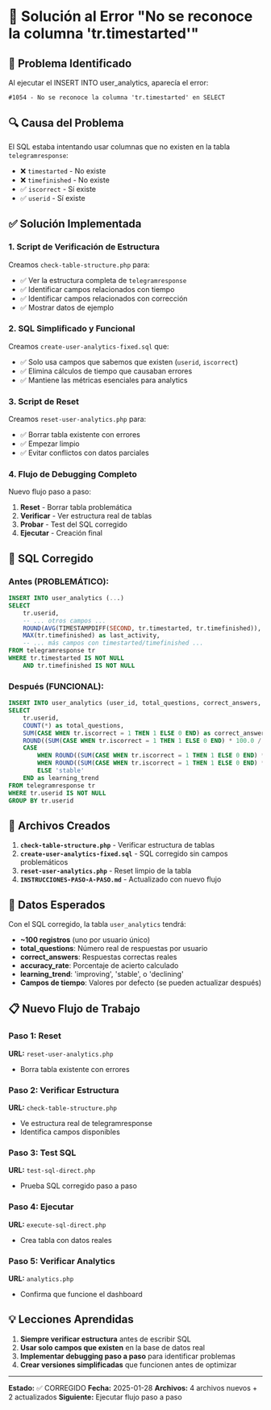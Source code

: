 # 🔧 Solución al Error "No se reconoce la columna 'tr.timestarted'"

## 🚨 Problema Identificado

Al ejecutar el INSERT INTO user_analytics, aparecía el error:
```
#1054 - No se reconoce la columna 'tr.timestarted' en SELECT
```

## 🔍 Causa del Problema

El SQL estaba intentando usar columnas que no existen en la tabla `telegramresponse`:
- ❌ `timestarted` - No existe
- ❌ `timefinished` - No existe  
- ✅ `iscorrect` - Sí existe
- ✅ `userid` - Sí existe

## ✅ Solución Implementada

### 1. Script de Verificación de Estructura

Creamos `check-table-structure.php` para:
- ✅ Ver la estructura completa de `telegramresponse`
- ✅ Identificar campos relacionados con tiempo
- ✅ Identificar campos relacionados con corrección
- ✅ Mostrar datos de ejemplo

### 2. SQL Simplificado y Funcional

Creamos `create-user-analytics-fixed.sql` que:
- ✅ Solo usa campos que sabemos que existen (`userid`, `iscorrect`)
- ✅ Elimina cálculos de tiempo que causaban errores
- ✅ Mantiene las métricas esenciales para analytics

### 3. Script de Reset

Creamos `reset-user-analytics.php` para:
- ✅ Borrar tabla existente con errores
- ✅ Empezar limpio
- ✅ Evitar conflictos con datos parciales

### 4. Flujo de Debugging Completo

Nuevo flujo paso a paso:
1. **Reset** - Borrar tabla problemática
2. **Verificar** - Ver estructura real de tablas
3. **Probar** - Test del SQL corregido
4. **Ejecutar** - Creación final

## 🎯 SQL Corregido

### Antes (PROBLEMÁTICO):
```sql
INSERT INTO user_analytics (...)
SELECT 
    tr.userid,
    -- ... otros campos ...
    ROUND(AVG(TIMESTAMPDIFF(SECOND, tr.timestarted, tr.timefinished)), 2) as avg_response_time,
    MAX(tr.timefinished) as last_activity,
    -- ... más campos con timestarted/timefinished ...
FROM telegramresponse tr
WHERE tr.timestarted IS NOT NULL 
    AND tr.timefinished IS NOT NULL
```

### Después (FUNCIONAL):
```sql
INSERT INTO user_analytics (user_id, total_questions, correct_answers, accuracy_rate, learning_trend)
SELECT 
    tr.userid,
    COUNT(*) as total_questions,
    SUM(CASE WHEN tr.iscorrect = 1 THEN 1 ELSE 0 END) as correct_answers,
    ROUND((SUM(CASE WHEN tr.iscorrect = 1 THEN 1 ELSE 0 END) * 100.0 / COUNT(*)), 2) as accuracy_rate,
    CASE 
        WHEN ROUND((SUM(CASE WHEN tr.iscorrect = 1 THEN 1 ELSE 0 END) * 100.0 / COUNT(*)), 2) > 80 THEN 'improving'
        WHEN ROUND((SUM(CASE WHEN tr.iscorrect = 1 THEN 1 ELSE 0 END) * 100.0 / COUNT(*)), 2) < 50 THEN 'declining'
        ELSE 'stable'
    END as learning_trend
FROM telegramresponse tr
WHERE tr.userid IS NOT NULL 
GROUP BY tr.userid
```

## 📁 Archivos Creados

1. **`check-table-structure.php`** - Verificar estructura de tablas
2. **`create-user-analytics-fixed.sql`** - SQL corregido sin campos problemáticos
3. **`reset-user-analytics.php`** - Reset limpio de la tabla
4. **`INSTRUCCIONES-PASO-A-PASO.md`** - Actualizado con nuevo flujo

## 🎯 Datos Esperados

Con el SQL corregido, la tabla `user_analytics` tendrá:
- **~100 registros** (uno por usuario único)
- **total_questions**: Número real de respuestas por usuario
- **correct_answers**: Respuestas correctas reales
- **accuracy_rate**: Porcentaje de acierto calculado
- **learning_trend**: 'improving', 'stable', o 'declining'
- **Campos de tiempo**: Valores por defecto (se pueden actualizar después)

## 📋 Nuevo Flujo de Trabajo

### Paso 1: Reset
**URL:** `reset-user-analytics.php`
- Borra tabla existente con errores

### Paso 2: Verificar Estructura  
**URL:** `check-table-structure.php`
- Ve estructura real de telegramresponse
- Identifica campos disponibles

### Paso 3: Test SQL
**URL:** `test-sql-direct.php`
- Prueba SQL corregido paso a paso

### Paso 4: Ejecutar
**URL:** `execute-sql-direct.php`
- Crea tabla con datos reales

### Paso 5: Verificar Analytics
**URL:** `analytics.php`
- Confirma que funcione el dashboard

## 💡 Lecciones Aprendidas

1. **Siempre verificar estructura** antes de escribir SQL
2. **Usar solo campos que existen** en la base de datos real
3. **Implementar debugging paso a paso** para identificar problemas
4. **Crear versiones simplificadas** que funcionen antes de optimizar

---

**Estado:** ✅ CORREGIDO
**Fecha:** 2025-01-28
**Archivos:** 4 archivos nuevos + 2 actualizados
**Siguiente:** Ejecutar flujo paso a paso 